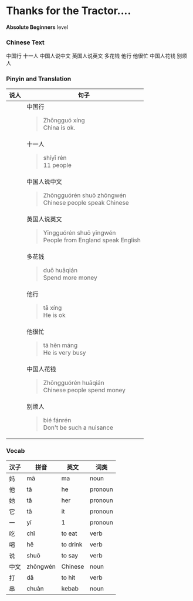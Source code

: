 # Thanks for the Tractor....
**Absolute Beginners** level
### Chinese Text
中国行
十一人
中国人说中文
英国人说英文
多花钱
他行
他很忙
中国人花钱
别烦人

### Pinyin and Translation
|说人|句子|
|----|----|
||中国行<blockquote>Zhōngguó xíng<br />China is ok.</blockquote>|
||十一人<blockquote>shíyī rén<br />11 people</blockquote>|
||中国人说中文<blockquote>Zhōngguórén shuō zhōngwén<br />Chinese people speak Chinese</blockquote>|
||英国人说英文<blockquote>Yīngguórén shuō yīngwén<br />People from England speak English</blockquote>|
||多花钱<blockquote>duō huāqián<br />Spend more money</blockquote>|
||他行<blockquote>tā xíng<br />He is ok</blockquote>|
||他很忙<blockquote>tā hěn máng<br />He is very busy</blockquote>|
||中国人花钱<blockquote>Zhōngguórén huāqián<br />Chinese people spend money</blockquote>|
||别烦人<blockquote>bié fánrén<br />Don't be such a nuisance</blockquote>|
### Vocab
|汉子|拼音|英文|词类|
|----|----|----|----|
|妈|mā|ma|noun|
|他|tā|he|pronoun|
|她|tā|her|pronoun|
|它|tā|it|pronoun|
|一|yī|1|pronoun|
|吃|chī|to eat|verb|
|喝|hē|to drink|verb|
|说|shuō|to say|verb|
|中文|zhōngwén|Chinese|noun|
|打|dǎ|to hit|verb|
|串|chuàn|kebab|noun|